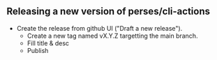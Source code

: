 ## Releasing a new version of perses/cli-actions

- Create the release from github UI ("Draft a new release").
  - Create a new tag named vX.Y.Z targetting the main branch.
  - Fill title & desc
  - Publish